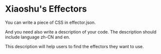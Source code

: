 # Xiaoshu's Effectors

You can write a piece of CSS in effector.json. 

And you need also write a description of your code. The description should include language zh-CN and en.

This description will help users to find the effectors they want to use.
